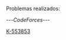 Problemas realizados:

---*CodeForces*---

[K-553853](https://codeforces.com/group/btcK4I5D5f/contest/553853/problem/K)
